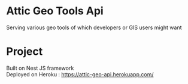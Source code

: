 # Attic Geo Tools Api
  Serving various geo tools of which developers or GIS users might want
# Project
  Built on Nest JS framework    
  Deployed on Heroku : https://attic-geo-api.herokuapp.com/
 
